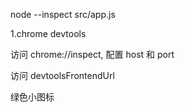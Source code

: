 node --inspect src/app.js

1.chrome devtools

访问 chrome://inspect, 配置 host 和 port

访问 devtoolsFrontendUrl

绿色小图标




